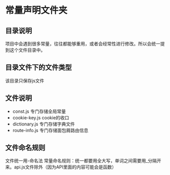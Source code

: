 # 常量声明文件夹

## 目录说明

项目中会遇到很多常量，往往都能够重用，或者会经常性进行修改。所以会统一提到这个文件目录中。


## 目录文件下的文件类型

该目录只保存js文件

## 文件说明
- const.js 专门存储全局常量
- cookie-key.js cookie的收口
- dictionary.js 专门存储字典文件
- route-info.js 专门存储面包屑路由信息


## 文件命名规则
文件统一用-命名法
常量命名规则：统一都要用全大写，单词之间需要用_分隔开来。api.js文件除外（因为API里面的内容可能会是函数）

